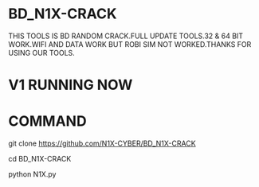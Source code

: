 # BD_N1X-CRACK
THIS TOOLS IS BD RANDOM CRACK.FULL UPDATE TOOLS.32 &amp; 64 BIT WORK.WIFI AND DATA WORK BUT ROBI SIM NOT WORKED.THANKS FOR USING OUR TOOLS.
# V1 RUNNING NOW
# COMMAND
git clone https://github.com/N1X-CYBER/BD_N1X-CRACK

cd BD_N1X-CRACK

python N1X.py
